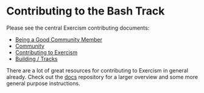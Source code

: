 # Contributing to the Bash Track

Please see the central Exercism contributing documents:

* [Being a Good Community Member](https://exercism.org/docs/community/being-a-good-community-member)
* [Community](https://exercism.org/docs/community)
* [Contributing to Exercism](https://exercism.org/docs/building)
* [Building / Tracks](https://exercism.org/docs/building/tracks)

There are a lot of great resources for contributing to Exercism in general
already.  Check out the [docs] repository for a larger overview and some more
general purpose instructions.

[docs]: (https://exercism.org/docs)
